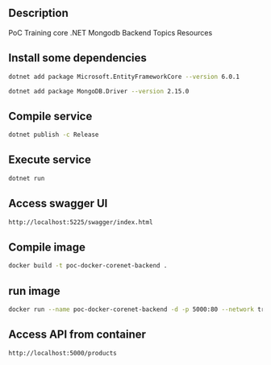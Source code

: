 ## Description
PoC Training core .NET Mongodb Backend Topics Resources

## Install some dependencies

```sh
dotnet add package Microsoft.EntityFrameworkCore --version 6.0.1
```

```sh
dotnet add package MongoDB.Driver --version 2.15.0
```

## Compile service
```sh
dotnet publish -c Release
```

## Execute service
```sh
dotnet run
```

## Access swagger UI
```sh
http://localhost:5225/swagger/index.html
```

## Compile image
```sh
docker build -t poc-docker-corenet-backend .
```

## run image
```sh
docker run --name poc-docker-corenet-backend -d -p 5000:80 --network training poc-docker-corenet-backend
```

## Access API from container
```sh
http://localhost:5000/products
```